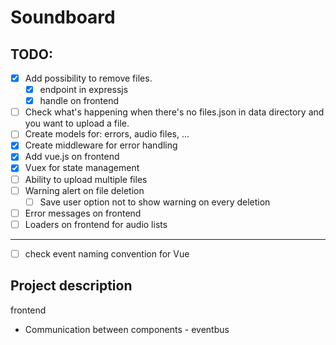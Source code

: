 # Soundboard

## TODO: 
- [x] Add possibility to remove files.
  - [x] endpoint in expressjs
  - [x] handle on frontend
- [ ] Check what's happening when there's no files.json in data directory and you want to upload a file.
- [ ] Create models for: errors, audio files, ...
- [x] Create middleware for error handling
- [x] Add vue.js on frontend
- [x] Vuex for state management
- [ ] Ability to upload multiple files
- [ ] Warning alert on file deletion
  - [ ] Save user option not to show warning on every deletion
- [ ] Error messages on frontend
- [ ] Loaders on frontend for audio lists
---

- [ ] check event naming convention for Vue


## Project description 

frontend 
- Communication between components - eventbus